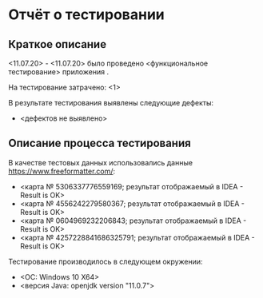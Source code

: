 # Отчёт о тестировании <Credit Card Number Validator>

## Краткое описание

<11.07.20> - <11.07.20> было проведено <функциональное тестирование> приложения <Credit Card Number Validator>.

На тестирование затрачено: <1>

В результате тестирования выявлены следующие дефекты:

* <дефектов не выявлено>

## Описание процесса тестирования

В качестве тестовых данных использовались данные <https://www.freeformatter.com/>:
* <карта № 5306337776559169; результат отображаемый в IDEA - Result is OK>
* <карта № 4556242279580367; результат отображаемый в IDEA - Result is OK>
* <карта № 0604969232206843; результат отображаемый в IDEA - Result is OK>
* <карта № 4257228841686325791; результат отображаемый в IDEA - Result is OK>

Тестирование производилось в следующем окружении:
* <ОС: Windows 10 X64>
* <версия Java: openjdk version "11.0.7">